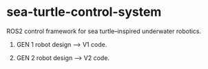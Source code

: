 # sea-turtle-control-system
ROS2 control framework for sea turtle–inspired underwater robotics.

1) GEN 1 robot design --> V1 code.

2) GEN 2 robot design --> V2 code.
